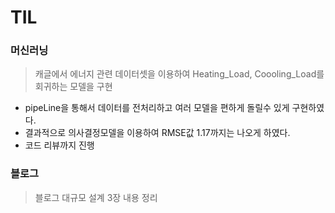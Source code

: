 # TIL

### 머신러닝
> 캐글에서 에너지 관련 데이터셋을 이용하여 Heating_Load, Coooling_Load를 회귀하는 모델을 구현
- pipeLine을 통해서 데이터를 전처리하고 여러 모델을 편하게 돌릴수  있게 구현하였다.
- 결과적으로 의사결정모델을 이용하여 RMSE값 1.17까지는 나오게 하였다.
- 코드 리뷰까지 진행
### 블로그
> 블로그 대규모 설계 3장 내용 정리
